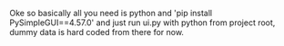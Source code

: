 Oke so basically all you need is python and 'pip install PySimpleGUI==4.57.0'
and just run ui.py with python from project root, dummy data is hard coded from there for now.